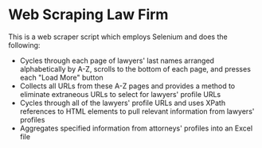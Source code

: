 # Web Scraping Law Firm

This is a web scraper script which employs Selenium and does the following:
- Cycles through each page of lawyers' last names arranged alphabetically by A-Z, scrolls to the bottom of each page, and presses each "Load More" button
- Collects all URLs from these A-Z pages and provides a method to eliminate extraneous URLs to select for lawyers' profile URLs
- Cycles through all of the lawyers' profile URLs and uses XPath references to HTML elements to pull relevant information from lawyers' profiles
- Aggregates specified information from attorneys' profiles into an Excel file
